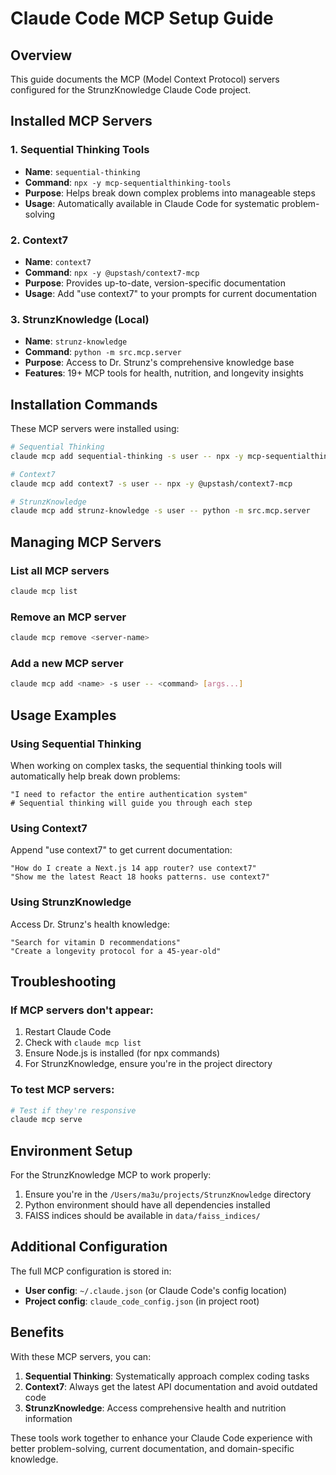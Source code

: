 # Claude Code MCP Setup Guide

## Overview

This guide documents the MCP (Model Context Protocol) servers configured for the StrunzKnowledge Claude Code project.

## Installed MCP Servers

### 1. Sequential Thinking Tools
- **Name**: `sequential-thinking`
- **Command**: `npx -y mcp-sequentialthinking-tools`
- **Purpose**: Helps break down complex problems into manageable steps
- **Usage**: Automatically available in Claude Code for systematic problem-solving

### 2. Context7
- **Name**: `context7`
- **Command**: `npx -y @upstash/context7-mcp`
- **Purpose**: Provides up-to-date, version-specific documentation
- **Usage**: Add "use context7" to your prompts for current documentation

### 3. StrunzKnowledge (Local)
- **Name**: `strunz-knowledge`
- **Command**: `python -m src.mcp.server`
- **Purpose**: Access to Dr. Strunz's comprehensive knowledge base
- **Features**: 19+ MCP tools for health, nutrition, and longevity insights

## Installation Commands

These MCP servers were installed using:
```bash
# Sequential Thinking
claude mcp add sequential-thinking -s user -- npx -y mcp-sequentialthinking-tools

# Context7
claude mcp add context7 -s user -- npx -y @upstash/context7-mcp

# StrunzKnowledge
claude mcp add strunz-knowledge -s user -- python -m src.mcp.server
```

## Managing MCP Servers

### List all MCP servers
```bash
claude mcp list
```

### Remove an MCP server
```bash
claude mcp remove <server-name>
```

### Add a new MCP server
```bash
claude mcp add <name> -s user -- <command> [args...]
```

## Usage Examples

### Using Sequential Thinking
When working on complex tasks, the sequential thinking tools will automatically help break down problems:
```
"I need to refactor the entire authentication system" 
# Sequential thinking will guide you through each step
```

### Using Context7
Append "use context7" to get current documentation:
```
"How do I create a Next.js 14 app router? use context7"
"Show me the latest React 18 hooks patterns. use context7"
```

### Using StrunzKnowledge
Access Dr. Strunz's health knowledge:
```
"Search for vitamin D recommendations"
"Create a longevity protocol for a 45-year-old"
```

## Troubleshooting

### If MCP servers don't appear:
1. Restart Claude Code
2. Check with `claude mcp list`
3. Ensure Node.js is installed (for npx commands)
4. For StrunzKnowledge, ensure you're in the project directory

### To test MCP servers:
```bash
# Test if they're responsive
claude mcp serve
```

## Environment Setup

For the StrunzKnowledge MCP to work properly:
1. Ensure you're in the `/Users/ma3u/projects/StrunzKnowledge` directory
2. Python environment should have all dependencies installed
3. FAISS indices should be available in `data/faiss_indices/`

## Additional Configuration

The full MCP configuration is stored in:
- **User config**: `~/.claude.json` (or Claude Code's config location)
- **Project config**: `claude_code_config.json` (in project root)

## Benefits

With these MCP servers, you can:
1. **Sequential Thinking**: Systematically approach complex coding tasks
2. **Context7**: Always get the latest API documentation and avoid outdated code
3. **StrunzKnowledge**: Access comprehensive health and nutrition information

These tools work together to enhance your Claude Code experience with better problem-solving, current documentation, and domain-specific knowledge.
